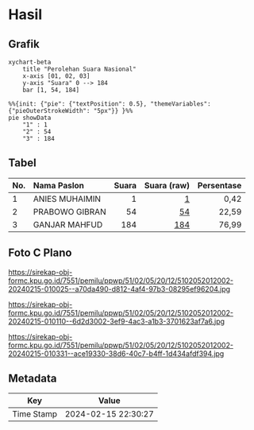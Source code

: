 # Hasil

## Grafik

```mermaid
xychart-beta
    title "Perolehan Suara Nasional"
    x-axis [01, 02, 03]
    y-axis "Suara" 0 --> 184
    bar [1, 54, 184]
```

```mermaid
%%{init: {"pie": {"textPosition": 0.5}, "themeVariables": {"pieOuterStrokeWidth": "5px"}} }%%
pie showData
    "1" : 1
    "2" : 54
    "3" : 184
```

## Tabel

| No. | Nama Paslon    | Suara | Suara (raw) | Persentase |
|:--- |:-------------- | -----:| -----------:| ----------:|
| 1   | ANIES MUHAIMIN | 1     | [1][p-1]    | 0,42       |
| 2   | PRABOWO GIBRAN | 54    | [54][p-2]   | 22,59      |
| 3   | GANJAR MAHFUD  | 184   | [184][p-3]  | 76,99      |


[p-1]: https://github.com/gigit-pemilu/pemilu-2024/blob/main/pilpres/hitung-suara/sub/51-bali/sub/02-tabanan/sub/05-tabanan/sub/2012-sesandan/sub/002-tps/sub/paslon-1.txt
[p-2]: https://github.com/gigit-pemilu/pemilu-2024/blob/main/pilpres/hitung-suara/sub/51-bali/sub/02-tabanan/sub/05-tabanan/sub/2012-sesandan/sub/002-tps/sub/paslon-2.txt
[p-3]: https://github.com/gigit-pemilu/pemilu-2024/blob/main/pilpres/hitung-suara/sub/51-bali/sub/02-tabanan/sub/05-tabanan/sub/2012-sesandan/sub/002-tps/sub/paslon-3.txt

## Foto C Plano

https://sirekap-obj-formc.kpu.go.id/7551/pemilu/ppwp/51/02/05/20/12/5102052012002-20240215-010025--a70da490-d812-4af4-97b3-08295ef96204.jpg

https://sirekap-obj-formc.kpu.go.id/7551/pemilu/ppwp/51/02/05/20/12/5102052012002-20240215-010110--6d2d3002-3ef9-4ac3-a1b3-3701623af7a6.jpg

https://sirekap-obj-formc.kpu.go.id/7551/pemilu/ppwp/51/02/05/20/12/5102052012002-20240215-010331--ace19330-38d6-40c7-b4ff-1d434afdf394.jpg


## Metadata

| Key        | Value               |
| ---------- | ------------------- |
| Time Stamp | 2024-02-15 22:30:27 |



